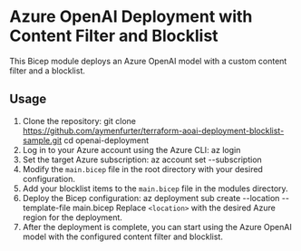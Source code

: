 Azure OpenAI Deployment with Content Filter and Blocklist
=========================================================

This Bicep module deploys an Azure OpenAI model with a custom content filter and a blocklist.

Usage
-----

1.  Clone the repository: git clone <https://github.com/aymenfurter/terraform-aoai-deployment-blocklist-sample.git> cd openai-deployment
2.  Log in to your Azure account using the Azure CLI: az login
3.  Set the target Azure subscription: az account set --subscription <subscription-id>
4.  Modify the `main.bicep` file in the root directory with your desired configuration.
5.  Add your blocklist items to the `main.bicep` file in the modules directory.
6.  Deploy the Bicep configuration: az deployment sub create --location <location> --template-file main.bicep Replace `<location>` with the desired Azure region for the deployment.
7.  After the deployment is complete, you can start using the Azure OpenAI model with the configured content filter and blocklist.

